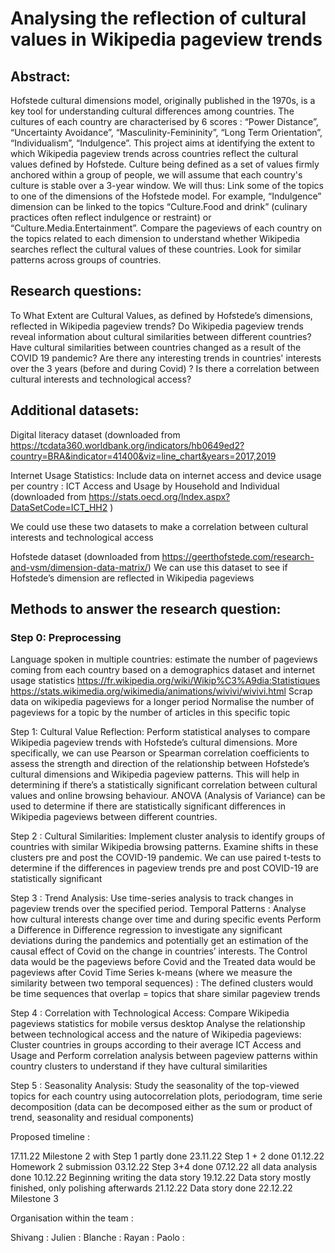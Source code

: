 # Analysing the reflection of cultural values in Wikipedia pageview trends

## Abstract: 
Hofstede cultural dimensions model, originally published in the 1970s, is a key tool for understanding cultural differences among countries. The cultures of each country are characterised by 6 scores : “Power Distance”, “Uncertainty Avoidance”, “Masculinity-Femininity”, “Long Term Orientation”, “Individualism”, “Indulgence”. 
This project aims at identifying the extent to which Wikipedia pageview trends across countries reflect the cultural values defined by Hofstede. Culture being defined as a set of values firmly anchored within a group of people, we will assume that each country's culture is stable over a 3-year window. We will thus:
Link some of the topics to one of the dimensions of the Hofstede model. For example, “Indulgence” dimension can be linked to the topics “Culture.Food and drink” (culinary practices often reflect indulgence or restraint) or “Culture.Media.Entertainment”.
Compare the pageviews of each country on the topics related to each dimension to understand whether Wikipedia searches reflect the cultural values of these countries. 
Look for similar patterns across groups of countries. 

## Research questions:
To What Extent are Cultural Values, as defined by Hofstede’s dimensions, reflected in Wikipedia pageview trends?
Do Wikipedia pageview trends reveal information about cultural similarities between different countries?
Have cultural similarities between countries changed as a result of the COVID 19 pandemic?
Are there any interesting trends in countries' interests over the 3 years (before and during Covid) ? 
Is there a correlation between cultural interests and technological access?

## Additional datasets:
Digital literacy dataset (downloaded from https://tcdata360.worldbank.org/indicators/hb0649ed2?country=BRA&indicator=41400&viz=line_chart&years=2017,2019

Internet Usage Statistics: Include data on internet access and device usage per country : ICT Access and Usage by Household and Individual (downloaded from https://stats.oecd.org/Index.aspx?DataSetCode=ICT_HH2 ) 

We could use these two datasets to make a correlation between cultural interests and technological access

Hofstede dataset (downloaded from https://geerthofstede.com/research-and-vsm/dimension-data-matrix/)
 We can use this dataset to see if Hofstede’s dimension are reflected in Wikipedia pageviews

## Methods to answer the research question:
### Step 0: Preprocessing 
Language spoken in multiple countries: estimate the number of pageviews coming from each country based on a demographics dataset and internet usage statistics
https://fr.wikipedia.org/wiki/Wikip%C3%A9dia:Statistiques
https://stats.wikimedia.org/wikimedia/animations/wivivi/wivivi.html
Scrap data on wikipedia pageviews for a longer period
Normalise the number of pageviews for a topic by the number of articles in this specific topic

Step 1: Cultural Value Reflection:
Perform statistical analyses to compare Wikipedia pageview trends with Hofstede’s cultural dimensions. More specifically, we can use Pearson or Spearman correlation coefficients to assess the strength and direction of the relationship between Hofstede’s cultural dimensions and Wikipedia pageview patterns. This will help in determining if there’s a statistically significant correlation between cultural values and online browsing behaviour.
ANOVA (Analysis of Variance) can be used to determine if there are statistically significant differences in Wikipedia pageviews between different countries.

Step 2 : Cultural Similarities:
Implement cluster analysis to identify groups of countries with similar Wikipedia browsing patterns.
Examine shifts in these clusters pre and post the COVID-19 pandemic.
We can use paired t-tests to determine if the differences in pageview trends pre and post COVID-19 are statistically significant

Step 3 : Trend Analysis:
Use time-series analysis to track changes in pageview trends over the specified period.
Temporal Patterns : Analyse how cultural interests change over time and during specific events
Perform a Difference in Difference regression to investigate any significant deviations during the pandemics and potentially get an estimation of the causal effect of Covid on the change in countries’ interests. The Control data would be the pageviews before Covid and the Treated data would be pageviews after Covid
Time Series k-means (where we measure the similarity between two temporal sequences) : The defined clusters would be time sequences that overlap = topics that share similar pageview trends 

Step 4 : Correlation with Technological Access:
Compare Wikipedia pageviews statistics for mobile versus desktop 
Analyse the relationship between technological access and the nature of Wikipedia pageviews: Cluster countries in groups according to their average ICT Access and Usage and Perform correlation analysis between pageview patterns within country clusters to understand if they have cultural similarities

Step 5 : Seasonality Analysis:
Study the seasonality of the top-viewed topics for each country using autocorrelation plots, periodogram, time serie decomposition (data can be decomposed either as the sum or product of trend, seasonality and residual components) 

Proposed timeline : 

17.11.22 Milestone 2 with Step 1 partly done
23.11.22 Step 1 + 2 done 
01.12.22 Homework 2 submission
03.12.22  Step 3+4 done
07.12.22 all data analysis done
10.12.22 Beginning writing the data story
19.12.22 Data story mostly finished, only polishing afterwards
21.12.22 Data story done
22.12.22 Milestone 3

Organisation within the team :

Shivang : 
Julien :
Blanche : 
Rayan : 
Paolo : 
